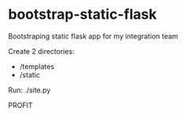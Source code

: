 bootstrap-static-flask
======================

Bootstraping static flask app for my integration team


Create 2 directories:

- /templates
- /static

Run:
  ./site.py

PROFIT